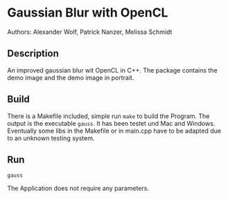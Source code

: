 # Gaussian Blur with OpenCL

Authors: Alexander Wolf, Patrick Nanzer, Melissa Schmidt

## Description

An improved gaussian blur wit OpenCL in C++. The package contains the demo image and the demo image in portrait.

## Build

There is a Makefile included, simple run `make` to build the Program. The output is the executable `gauss`. It has been testet und Mac and Windows. Eventually some libs in the Makefile or in main.cpp have to be adapted due to an unknown testing system.

## Run

`gauss`

The Application does not require any parameters.
 
